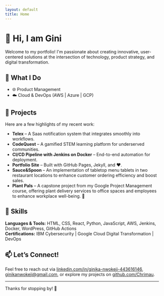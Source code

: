 ```yaml
---
layout: default
title: Home
---
```


# 👋 Hi, I am Gini

Welcome to my portfolio! I'm passionate about creating innovative, user-centered solutions at the intersection of technology, product strategy, and digital transformation.

## 💼 What I Do
- 🌐 Product Management
- ☁️ Cloud & DevOps (AWS | Azure | GCP)


## 🧩 Projects
Here are a few highlights of my recent work:
- **Telex** – A Saas notification system that integrates smoothly into workflows.
- **CodeQuest** – A gamified STEM learning platform for underserved communities.
- **CI/CD Pipeline with Jenkins on Docker** – End-to-end automation for deployment.
- **Portfolio Site** – Built with GitHub Pages, Jekyll, and ❤️.
- **Sauce&Spoon** – An implementation of tabletop menu tablets in two restaurant locations to enhance customer ordering efficiency and boost sales.
- **Plant Pals** – A capstone project from my Google Project Management course, offering plant delivery services to office spaces and employees to enhance workplace well-being. 🌿

     
## 🧪 Skills
**Languages & Tools:** HTML, CSS, React, Python, JavaScript, AWS, Jenkins, Docker, WordPress, GitHub Actions  
**Certifications:** IBM Cybersecurity | Google Cloud Digital Transformation | DevOps

## 📫 Let’s Connect!
Feel free to reach out via [linkedin.com/in/ginika-nwokeji-443616146](#), [ginikanwokeji@gmail.com](#), or explore my projects on [github.com/Chrimau](#).

---

Thanks for stopping by! 🌟
